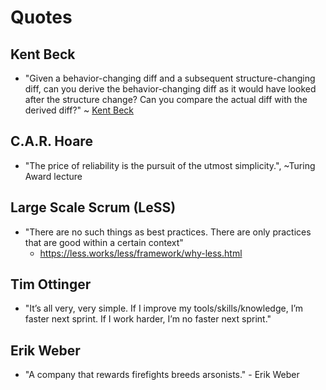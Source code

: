 
# Quotes


## Kent Beck

- "Given a behavior-changing diff and a subsequent structure-changing diff, can you derive the behavior-changing diff as it would have looked after the structure change? Can you compare the actual diff with the derived diff?" ~ [Kent Beck](https://twitter.com/KentBeck/status/1141744893200494592)



## C.A.R. Hoare

- "The price of reliability is the pursuit of the utmost simplicity.", ~Turing Award lecture


## Large Scale Scrum (LeSS)
- "There are no such things as best practices. There are only practices that are good within a certain context"
  + https://less.works/less/framework/why-less.html


## Tim Ottinger
- "It’s all very, very simple. If I improve my tools/skills/knowledge, I’m
  faster next sprint. If I work harder, I’m no faster next sprint."


## Erik Weber 
- "A company that rewards firefights breeds arsonists." - Erik Weber


